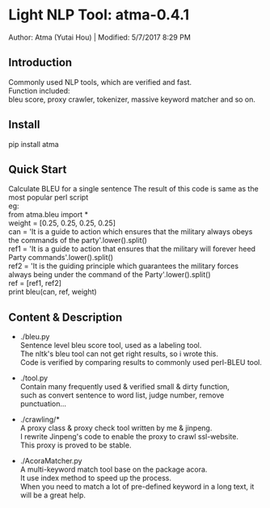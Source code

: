 # Light NLP Tool: atma-0.4.1
Author: Atma (Yutai Hou) | Modified: 5/7/2017 8:29 PM

## Introduction
Commonly used NLP tools, which are verified and fast.  
Function included:  
bleu score, proxy crawler, tokenizer, massive keyword matcher and so on.


## Install
pip install atma

## Quick Start
Calculate BLEU for a single sentence
    The result of this code is same as the most popular perl script  
    eg:  
        from atma.bleu import *  
        weight = [0.25, 0.25, 0.25, 0.25]  
        can = 'It is a guide to action which ensures that the military always obeys the commands of the party'.lower().split()  
        ref1 = 'It is a guide to action that ensures that the military will forever heed Party commands'.lower().split()  
        ref2 = 'It is the guiding principle which guarantees the military forces always being under the command of the Party'.lower().split()  
        ref = [ref1, ref2]  
        print bleu(can, ref, weight)  



## Content & Description
- ./bleu.py  
Sentence level bleu score tool, used as a labeling tool.  
The nltk's bleu tool can not get right results, so i wrote this.  
Code is verified by comparing results to commonly used perl-BLEU tool.   

- ./tool.py  
Contain many frequently used & verified small & dirty function,  
such as convert sentence to word list, judge number, remove punctuation...

- ./crawling/*  
A proxy class & proxy check tool written by me & jinpeng.  
I rewrite Jinpeng's code to enable the proxy to crawl ssl-website.  
This proxy is proved to be stable.


- ./AcoraMatcher.py  
A multi-keyword match tool base on the package acora.  
It use index method to speed up the process.  
When you need to match a lot of pre-defined keyword in a long text, it  
will be a great help.
